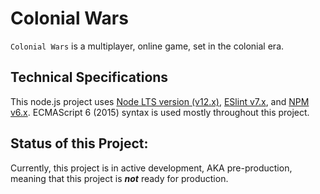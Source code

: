 # Colonial Wars
``Colonial Wars`` is a multiplayer, online game, set in the colonial era.
## Technical Specifications
This node.js project uses [Node LTS version (v12.x)](https://nodejs.org/), [ESlint v7.x](https://eslint.org/),
and [NPM v6.x](https://www.npmjs.com/).
ECMAScript 6 (2015) syntax is used mostly throughout this project.
## Status of this Project:
Currently, this project is in active development, AKA pre-production, meaning that this project is ***not*** ready for production.
